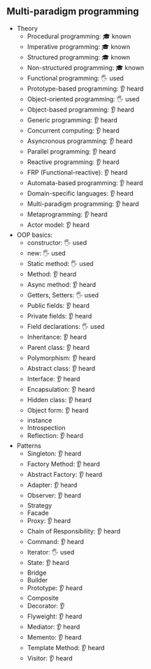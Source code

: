 ## Multi-paradigm programming

- Theory
  - Procedural programming: 🎓 known
  - Imperative programming: 🎓 known
  - Structured programming: 🎓 known
  - Non-structured programming: 🎓 known
  - Functional programming: 🖐️ used
  - Prototype-based programming: 👂 heard
  - Object-oriented programming: 🖐️ used
  - Object-based programming: 👂 heard
  - Generic programming: 👂 heard
  - Concurrent computing: 👂 heard
  - Asyncronous programming: 👂 heard
  - Parallel programming: 👂 heard
  - Reactive programming: 👂 heard
  - FRP (Functional-reactive): 👂 heard
  - Automata-based programming: 👂 heard
  - Domain-specific languages: 👂 heard
  - Multi-paradigm programming: 👂 heard
  - Metaprogramming: 👂 heard
  - Actor model: 👂 heard
- OOP basics:
  - constructor: 🖐️ used
  - new: 🖐️ used
  - Static method: 🖐️ used
  - Method: 👂 heard
  - Async method: 👂 heard
  - Getters, Setters: 🖐️ used
  - Public fields: 👂 heard
  - Private fields: 👂 heard
  - Field declarations: 🖐️ used
  - Inheritance: 👂 heard
  - Parent class: 👂 heard
  - Polymorphism: 👂 heard
  - Abstract class: 👂 heard
  - Interface: 👂 heard
  - Encapsulation: 👂 heard
  - Hidden class: 👂 heard
  - Object form: 👂 heard
  - instance
  - Introspection
  - Reflection: 👂 heard
- Patterns
  - Singleton: 👂 heard
  - Factory Method: 👂 heard
  - Abstract Factory: 👂 heard
  - Adapter: 👂 heard
  - Observer: 👂 heard
  - Strategy
  - Facade
  - Proxy: 👂 heard
  - Chain of Responsibility: 👂 heard
  - Command: 👂 heard
  - Iterator: 🖐️ used
  - State: 👂 heard
  - Bridge
  - Builder
  - Prototype: 👂 heard
  - Composite
  - Decorator: 👂
  - Flyweight: 👂 heard
  - Mediator: 👂 heard
  - Memento: 👂 heard
  - Template Method: 👂 heard
  - Visitor: 👂 heard
